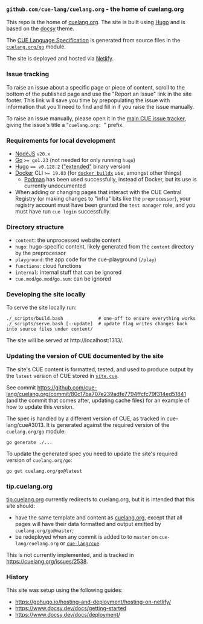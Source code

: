 ### `github.com/cue-lang/cuelang.org` - the home of cuelang.org

This repo is the home of [cuelang.org](https://cuelang.org). The site is built using [Hugo](https://gohugo.io/) and is
based on the [docsy](https://www.docsy.dev/) theme.

The [CUE Language Specification](https://cuelang.org/docs/references/spec/)
is generated from source files in the
[`cuelang.org/go`](https://pkg.go.dev/mod/cuelang.org/go) module.

The site is deployed and hosted via [Netlify](https://www.netlify.com/).

### Issue tracking

To raise an issue about a specific page or piece of content, scroll to the
bottom of the published page and use the "Report an Issue" link in the site
footer.
This link will save you time by prepopulating the issue with information that
you'll need to find and fill in if you raise the issue manually.

To raise an issue manually, please open it in the
[main CUE issue tracker](https://cuelang.org/issues),
giving the issue's title a "`cuelang.org: `" prefix.

### Requirements for local development

* [NodeJS](https://nodejs.org/) `v20.x`
* [Go](https://golang.org/dl/) `>= go1.23` (not needed for only running `hugo`)
* [Hugo](https://github.com/gohugoio/hugo/releases) `== v0.128.2`
  (["extended"](https://gohugo.io/troubleshooting/faq/#i-get-this-feature-is-not-available-in-your-current-hugo-version)
  binary version)
* [Docker](https://docs.docker.com/get-docker/) CLI `>= 19.03` (for [`docker
  buildx`](https://github.com/docker/buildx#installing) use, amongst other
  things)
   * [Podman](https://podman.io/) has been used successfully, instead of
     Docker, but its use is currently undocumented
* When adding or changing pages that interact with the CUE Central Registry (or
  making changes to "infra" bits like the `preprocessor`), your registry
  account must have been granted the `test manager` role, and you must have run
  `cue login` successfully.

### Directory structure

- `content`: the unprocessed website content
- `hugo`: hugo-specific content, likely generated from the `content` directory by the preprocessor
- `playground`: the app code for the cue-playground (`/play`)
- `functions`: cloud functions
- `internal`: internal stuff that can be ignored
- `cue.mod`/`go.mod`/`go.sum`: can be ignored

### Developing the site locally

To serve the site locally run:

```
./_scripts/build.bash             # one-off to ensure everything works
./_scripts/serve.bash [--update]  # update flag writes changes back into source files under content/
```

The site will be served at http://localhost:1313/.

### Updating the version of CUE documented by the site

The site's CUE content is formatted, tested, and used to produce output by the
`latest` version of CUE stored in [`site.cue`](/site.cue).

See commit
https://github.com/cue-lang/cuelang.org/commit/80c17ba707e239adfe7794ffcfc79f314ed51841
(and the commit that comes after, updating cache files) for an example of how
to update this version.

The spec is handled by a different version of CUE, as tracked in cue-lang/cue#3013.
It is generated against the required version of the `cuelang.org/go` module:

```
go generate ./...
```

To update the generated spec you need to update the site's required version of `cuelang.org/go`:

```
go get cuelang.org/go@latest
```

### tip.cuelang.org

[tip.cuelang.org](https://tip.cuelang.org/) currently redirects to cuelang.org,
but it is intended that this site should:

- have the same template and content as
  [cuelang.org](https://cuelang.org), except that all pages will have their
  data formatted and output emitted by `cuelang.org/go@master`;
- be redeployed when any commit is added to to `master` on
  `cue-lang/cuelang.org` or [`cue-lang/cue`](https://github.com/cue-lang/cue).

This is not currently implemented, and is tracked in https://cuelang.org/issues/2538.

### History

This site was setup using the following guides:

* https://gohugo.io/hosting-and-deployment/hosting-on-netlify/
* https://www.docsy.dev/docs/getting-started
* https://www.docsy.dev/docs/deployment/
